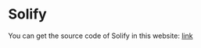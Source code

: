 # Solify

You can get the source code of Solify in this website: [link](http://173.255.241.52/solify)
